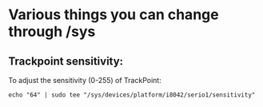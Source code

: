 # Various things you can change through /sys

## Trackpoint sensitivity:
To adjust the sensitivity (0-255) of TrackPoint:
~~~
echo "64" | sudo tee "/sys/devices/platform/i8042/serio1/sensitivity"
~~~

